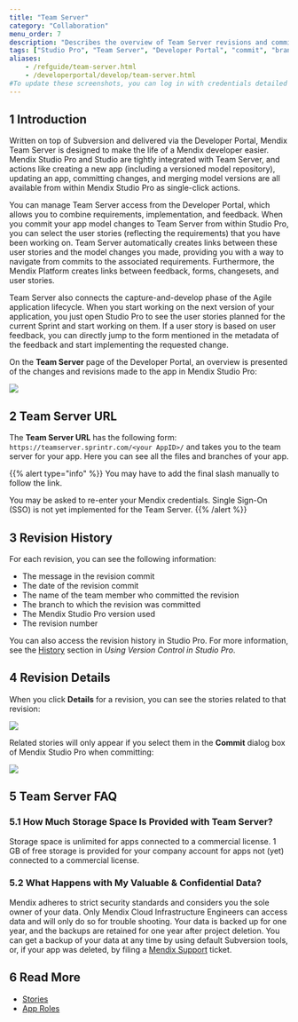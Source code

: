 ```yaml
---
title: "Team Server"
category: "Collaboration"
menu_order: 7
description: "Describes the overview of Team Server revisions and commits."
tags: ["Studio Pro", "Team Server", "Developer Portal", "commit", "branch"]
aliases:
    - /refguide/team-server.html
    - /developerportal/develop/team-server.html
#To update these screenshots, you can log in with credentials detailed in How to Update Screenshots Using Team Apps.
---
```


## 1 Introduction

Written on top of Subversion and delivered via the Developer Portal, Mendix Team Server is designed to make the life of a Mendix developer easier. Mendix Studio Pro and Studio are tightly integrated with Team Server, and actions like creating a new app (including a versioned model repository), updating an app, committing changes, and merging model versions are all available from within Mendix Studio Pro as single-click actions.

You can manage Team Server access from the Developer Portal, which allows you to combine requirements, implementation, and feedback. When you commit your app model changes to Team Server from within Studio Pro, you can select the user stories (reflecting the requirements) that you have been working on. Team Server automatically creates links between these user stories and the model changes you made, providing you with a way to navigate from commits to the associated requirements. Furthermore, the Mendix Platform creates links between feedback, forms, changesets, and user stories.

Team Server also connects the capture-and-develop phase of the Agile application lifecycle. When you start working on the next version of your application, you just open Studio Pro to see the user stories planned for the current Sprint and start working on them. If a user story is based on user feedback, you can directly jump to the form mentioned in the metadata of the feedback and start implementing the requested change. 

On the **Team Server** page of the Developer Portal, an overview is presented of the changes and revisions made to the app in Mendix Studio Pro:

![](attachments/team-server/team-server.png)

## 2 Team Server URL

The **Team Server URL** has the following form: `https://teamserver.sprintr.com/<your AppID>/` and takes you to the team server for your app. Here you can see all the files and branches of your app.

{{% alert type="info" %}}
You may have to add the final slash manually to follow the link.

You may be asked to re-enter your Mendix credentials. Single Sign-On (SSO) is not yet implemented for the Team Server.
{{% /alert %}}

## 3 Revision History

For each revision, you can see the following information:

* The message in the revision commit
* The date of the revision commit
* The name of the team member who committed the revision
* The branch to which the revision was committed
* The Mendix Studio Pro version used
* The revision number

You can also access the revision history in Studio Pro. For more information, see the [History](/refguide/using-version-control-in-studio-pro#history) section in *Using Version Control in Studio Pro*.

## 4 Revision Details

When you click **Details** for a revision, you can see the stories related to that revision:

![](attachments/team-server/revision-details.png)

Related stories will only appear if you select them in the **Commit** dialog box of Mendix Studio Pro when committing:

![](attachments/team-server/commit-story.png)

## 5 Team Server FAQ

### 5.1 How Much Storage Space Is Provided with Team Server?

Storage space is unlimited for apps connected to a commercial license. 1 GB of free storage is provided for your company account for apps not (yet) connected to a commercial license.

### 5.2 What Happens with My Valuable & Confidential Data?

Mendix adheres to strict security standards and considers you the sole owner of your data. Only Mendix Cloud Infrastructure Engineers can access data and will only do so for trouble shooting. Your data is backed up for one year, and the backups are retained for one year after project deletion. You can get a backup of your data at any time by using default Subversion tools, or, if your app was deleted, by filing a [Mendix Support](https://support.mendix.com/hc/en-us) ticket.

## 6 Read More

* [Stories](/developerportal/collaborate/stories)
* [App Roles](/developerportal/collaborate/app-roles)
